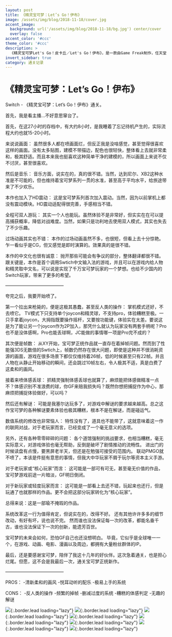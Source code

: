 ```yaml
---
layout: post
title: 《精灵宝可梦：Let’s Go！伊布》
image: /assets/img/blog/2018-11-18/cover.jpg
accent_image: 
  background: url('/assets/img/blog/2018-11-18/bg.jpg') center/cover
  overlay: false
accent_color: '#ccc'
theme_color: '#ccc'
description: >
  《精灵宝可梦Let's Go！皮卡丘／Let's Go！伊布》，是一款由Game Freak制作，任天堂发行的任天堂Switch角色扮演游戏。本作是基于1998年发售的《精灵宝可梦 皮卡丘》的重制作品，也是《宝可梦》系列游戏首次登陆任天堂Switch平台。
invert_sidebar: true
category: 通关记录
---
```


# 《精灵宝可梦：Let’s Go！伊布》

Switch - 《精灵宝可梦：Let’s Go！伊布》通关。

首先，我是看主播…不好意思窜台了。

首先，在这27小时的存档中，有大约8小时，是我睡着了忘记待机产生的，实际流程大约也就15-20小时。

来说说画面：
虽然很多人都在喷画面烂，但反正我是没啥感觉，甚至觉得很喜欢这样的画面。没有太多贴图，建模不带描边，配色也很轻快，整体看上去就非常柔和，极其舒适。而且本来我也挺喜欢这种简单干净的建模的，所以画面上来说不仅不讨厌，甚至很喜欢。

然后是音乐：
音乐方面，说实在的，真的很不错。当然，达到尼尔、XB2这种水准是不可能的，但也维持着宝可梦系列一贯的水准，甚至高于平均水平，给旅途带来了不少欢乐。

本作也加入了HD震动：
这是宝可梦系列首次加入震动。当然，因为以前掌机上都没有震动模块。HD震动适配得很完善，手感相当不错。

全程可双人游玩：
其实一个人也能玩。虽然体验不是非常好，但实实在在可以提高捕获概率，降低对战难度。当然，如果只是功利地去使用双人模式，其实也失去了不少乐趣。

过场动画其实也不错：
本作的过场动画虽然不多，也很短，但看上去十分惊艳。乍一看似乎是CG，但又感觉是即时演算的。效果真的是很不错。

本作的中文化也很有诚意：
抛开那些可能会有争议的部分，整体翻译都很不错。跟关键是，本作是首个调用Swtich中文输入法的游戏，并且可以在游戏内给人物和精灵取中文名，可以说是实现了千万宝可梦玩家的一个梦想。也给不少国内的Switch玩家，带来了更多的希望。

—————————————

夸完之后，我要开始喷了。

第一个拉出来枪毙的，便是这极其愚蠢，甚至反人类的操作：
掌机模式还好，不去喷它。
TV模式下只支持单个joycon和精灵球，不支持pro，体验糟糕至极。一只手拿着joycon，大拇指既要操作摇杆，又要按功能键，体验实在太差。要说这是为了能让另一个joycon作为2P加入，那凭什么就认为玩家没有两套手柄呢？Pro也不是没体感啊，Pro也能丢球啊，JC能做的事情哪一项是Pro完不成的？

其次便是帧数：
从XY开始，宝可梦正统作品就一直存在着掉帧问题。然而到了性能强3DS无数倍的Swtich上，帧数仍然存在很大问题，即使是这种并不很消耗资源的画面，游戏在很多场景下都仅仅维持着26帧，低的时候甚至只有22帧。并且人物在从静止开始移动的瞬间，还会跳过10帧左右，令人极其不适，真是白费了这柔和的画风。

接着来喷体感丢球：
抓精灵强制体感丢球也就算了，麻烦能把体感做精准一点不？体感识别不准浪费的球，你GF来赔我损失吗？既然你想把捕捉作为中心，那麻烦把捕捉体验做好，可以吗？

然后还有解谜：
可能是我塞尔达玩多了，对游戏中解谜的要求越来越高。总之这作宝可梦的各种解谜要素体验也极其糟糕，根本不是在解谜，而是碰运气。

数值系统的修改也非常恼人：
特性没有了，道具也不能带了，这就意味着这一作的联网对战，对于老玩家而言，已经变成了一个毫无意义的选项。

另外，还有各种零零碎碎的问题：
各个道馆强制的挑战要求，也相当糟糕，毫无实际意义，对游戏体验也毫无帮助，反倒是破坏了剧情推动的流畅性。
进出门的时候读盘有点慢，要黑屏老半天，但还是在勉强可接受的范围内。
联动PMGO就不喷了，本该是件挺有意思的事情，但我大中华玩家不屑于玩尔等资本主义手游。

对于老玩家或“核心玩家”而言：
这可能是一部可有可无，甚至毫无价值的作品，宝可梦游戏前途一片暗淡，GF明日倒闭。

对于新玩家或轻度玩家而言：
这可能是一部看上去还不错，玩起来也还行，但是玩通了也就那样的作品。更不会把这部分玩家转化为“核心玩家”。

总得来说：这是一部瑜不掩瑕的作品。

系统改革这一行为值得肯定，但说实在的，改得不好。
还有其他许许多多的细节改动，有好有坏，说也说不完。
然而谁也没法保证每一次的改革，都能名垂千古，谁也没法保证下一次的创新，能遗芳百世。

宝可梦的未来会如何，恐怕GF自己也还没想明白。
毕竟，它似乎是全球唯一一个，在游戏、动画、电影、漫画以及周边，都拥有大量粉丝群体的IP。

最后，还是要感谢宝可梦，陪伴了我这十几年的好伙伴。这次急着通关，也是担心烂尾。但愿，这不会是我最后一次，通关宝可梦正统新作。

—————————————

PROS：
-清新柔和的画风
-悦耳动听的配乐
-极易上手的系统

CONS：
-反人类的操作
-频繁的掉帧
-删减过度的系统
-糟糕的体感判定
-无趣的解谜

![](/assets/img/blog/2018-11-18/1.jpg){:.border.lead loading="lazy"}
![](/assets/img/blog/2018-11-18/2.jpg){:.border.lead loading="lazy"}
![](/assets/img/blog/2018-11-18/3.jpg){:.border.lead loading="lazy"}
![](/assets/img/blog/2018-11-18/4.jpg){:.border.lead loading="lazy"}
![](/assets/img/blog/2018-11-18/5.jpg){:.border.lead loading="lazy"}
![](/assets/img/blog/2018-11-18/6.jpg){:.border.lead loading="lazy"}
![](/assets/img/blog/2018-11-18/7.jpg){:.border.lead loading="lazy"}
![](/assets/img/blog/2018-11-18/8.jpg){:.border.lead loading="lazy"}

